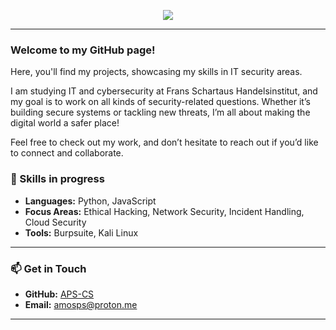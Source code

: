 <p align="center">
    <img src="https://readme-typing-svg.herokuapp.com/?lines=Welcome+to+my+GitHub!;Explore+my+projects.;Let's+secure+the+digital+world!&font=Fira%20Code&color=%2300C09A&center=true&width=440&height=45">
</p>

---

###  Welcome to my GitHub page!
Here, you'll find my projects, showcasing my skills in IT security areas.

I am studying IT and cybersecurity at Frans Schartaus Handelsinstitut, and my goal is to work on all kinds of security-related questions. Whether it’s building secure systems or tackling new threats, I’m all about making the digital world a safer place!

Feel free to check out my work, and don’t hesitate to reach out if you’d like to connect and collaborate.

### 🔧 Skills in progress
- **Languages:** Python, JavaScript
- **Focus Areas:** Ethical Hacking, Network Security, Incident Handling, Cloud Security
- **Tools:** Burpsuite, Kali Linux

---

### 📫 Get in Touch
- **GitHub:** [APS-CS](https://github.com/APS-CS)
- **Email:** [amosps@proton.me](mailto:amosps@proton.me)

---
